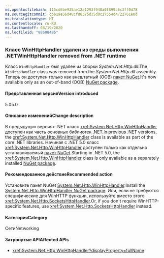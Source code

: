 ```yaml
---
ms.openlocfilehash: 115cd6be935ae12a1293f948a0f899c6c3ff0d78
ms.sourcegitcommit: cbb19e56d48cf88375d35d0c27554d4722761e0d
ms.translationtype: HT
ms.contentlocale: ru-RU
ms.lasthandoff: 08/19/2020
ms.locfileid: "88608485"
---
```

### <a name="winhttphandler-removed-from-net-runtime"></a><span data-ttu-id="9c65a-101">Класс WinHttpHandler удален из среды выполнения .NET</span><span class="sxs-lookup"><span data-stu-id="9c65a-101">WinHttpHandler removed from .NET runtime</span></span>

<span data-ttu-id="9c65a-102">Класс `WinHttpHandler` был удален из сборки *System.Net.Http.dll*.</span><span class="sxs-lookup"><span data-stu-id="9c65a-102">The `WinHttpHandler` class was removed from the *System.Net.Http.dll* assembly.</span></span> <span data-ttu-id="9c65a-103">Теперь он доступен только как внештатный (OOB) [пакет NuGet](https://www.nuget.org/packages/System.Net.Http.WinHttpHandler/).</span><span class="sxs-lookup"><span data-stu-id="9c65a-103">It's now available only as an out-of-band (OOB) [NuGet package](https://www.nuget.org/packages/System.Net.Http.WinHttpHandler/).</span></span>

#### <a name="version-introduced"></a><span data-ttu-id="9c65a-104">Представленная версия</span><span class="sxs-lookup"><span data-stu-id="9c65a-104">Version introduced</span></span>

<span data-ttu-id="9c65a-105">5.0</span><span class="sxs-lookup"><span data-stu-id="9c65a-105">5.0</span></span>

#### <a name="change-description"></a><span data-ttu-id="9c65a-106">Описание изменений</span><span class="sxs-lookup"><span data-stu-id="9c65a-106">Change description</span></span>

<span data-ttu-id="9c65a-107">В предыдущих версиях .NET класс <xref:System.Net.Http.WinHttpHandler> доступен как часть основных библиотек .NET.</span><span class="sxs-lookup"><span data-stu-id="9c65a-107">In previous .NET versions, the <xref:System.Net.Http.WinHttpHandler> class is available as part of the core .NET libraries.</span></span> <span data-ttu-id="9c65a-108">Начиная с .NET 5.0 класс <xref:System.Net.Http.WinHttpHandler> доступен только как отдельно устанавливаемый [пакет NuGet](https://www.nuget.org/packages/System.Net.Http.WinHttpHandler/).</span><span class="sxs-lookup"><span data-stu-id="9c65a-108">Starting in .NET 5.0, the <xref:System.Net.Http.WinHttpHandler> class is only available as a separately installed [NuGet package](https://www.nuget.org/packages/System.Net.Http.WinHttpHandler/).</span></span>

#### <a name="recommended-action"></a><span data-ttu-id="9c65a-109">Рекомендованное действие</span><span class="sxs-lookup"><span data-stu-id="9c65a-109">Recommended action</span></span>

<span data-ttu-id="9c65a-110">Установите пакет NuGet [System.Net.Http.WinHttpHandler](https://www.nuget.org/packages/System.Net.Http.WinHttpHandler/).</span><span class="sxs-lookup"><span data-stu-id="9c65a-110">Install the [System.Net.Http.WinHttpHandler NuGet package](https://www.nuget.org/packages/System.Net.Http.WinHttpHandler/).</span></span> <span data-ttu-id="9c65a-111">Или, если не требуются специфические для WinHTTP функции, используйте вместо этого <xref:System.Net.Http.SocketsHttpHandler>.</span><span class="sxs-lookup"><span data-stu-id="9c65a-111">Or, if you don't require WinHTTP-specific features, use <xref:System.Net.Http.SocketsHttpHandler> instead.</span></span>

#### <a name="category"></a><span data-ttu-id="9c65a-112">Категория</span><span class="sxs-lookup"><span data-stu-id="9c65a-112">Category</span></span>

<span data-ttu-id="9c65a-113">Сети</span><span class="sxs-lookup"><span data-stu-id="9c65a-113">Networking</span></span>

#### <a name="affected-apis"></a><span data-ttu-id="9c65a-114">Затронутые API</span><span class="sxs-lookup"><span data-stu-id="9c65a-114">Affected APIs</span></span>

- <xref:System.Net.Http.WinHttpHandler?displayProperty=fullName>

<!--

#### Affected APIs

- `T:System.Net.Http.WinHttpHandler`

-->
